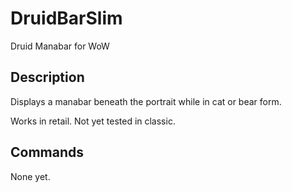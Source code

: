 # DruidBarSlim
Druid Manabar for WoW

## Description

Displays a manabar beneath the portrait while in cat or bear form.

Works in retail. Not yet tested in classic.

## Commands

None yet.
